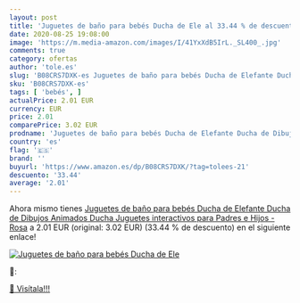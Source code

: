 ```yaml
---
layout: post
title: 'Juguetes de baño para bebés Ducha de Ele al 33.44 % de descuento'
date: 2020-08-25 19:08:00
image: 'https://m.media-amazon.com/images/I/41YxXdB5IrL._SL400_.jpg'
comments: true
category: ofertas
author: 'tole.es'
slug: 'B08CRS7DXK-es Juguetes de baño para bebés Ducha de Elefante Ducha de...'
sku: 'B08CRS7DXK-es'
tags: [ 'bebés', ]
actualPrice: 2.01 EUR
currency: EUR
price: 2.01
comparePrice: 3.02 EUR
prodname: 'Juguetes de baño para bebés Ducha de Elefante Ducha de Dibujos Animados Ducha Juguetes interactivos para Padres e Hijos - Rosa'
country: 'es'
flag: '🇪🇸'
brand: ''
buyurl: 'https://www.amazon.es/dp/B08CRS7DXK/?tag=tolees-21'
descuento: '33.44'
average: '2.01'
---
```


Ahora mismo tienes [Juguetes de baño para bebés Ducha de Elefante Ducha de Dibujos Animados Ducha Juguetes interactivos para Padres e Hijos - Rosa](https://www.amazon.es/dp/B08CRS7DXK/?tag=tolees-21) a 2.01 EUR (original: 3.02 EUR) (33.44 %  de descuento) en el siguiente enlace!

[![Juguetes de baño para bebés Ducha de Ele](https://m.media-amazon.com/images/I/41YxXdB5IrL._SL400_.jpg)](https://www.amazon.es/dp/B08CRS7DXK/?tag=tolees-21)

🔎:


[🛒 Visítala!!!](https://www.amazon.es/dp/B08CRS7DXK/?tag=tolees-21)
